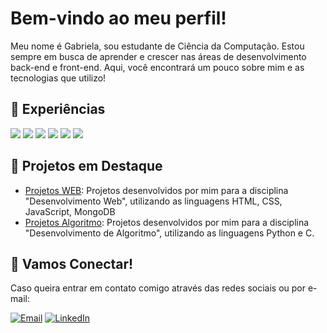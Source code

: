 # Bem-vindo ao meu perfil! 

Meu nome é Gabriela, sou estudante de Ciência da Computação. Estou sempre em busca de aprender e crescer nas áreas de desenvolvimento back-end e front-end. Aqui, você encontrará um pouco sobre mim e as tecnologias que utilizo!

## 🌟 Experiências

<div>
    <img src="https://img.shields.io/badge/HTML5-E34F26?style=flat-square&logo=html5&logoColor=white" />
    <img src="https://img.shields.io/badge/JavaScript-F7DF1E?style=flat-square&logo=javascript&logoColor=black" />
    <img src="https://img.shields.io/badge/Python-3776AB?style=flat-square&logo=python&logoColor=white" />
    <img src="https://img.shields.io/badge/C-00599C?style=flat-square&logo=c&logoColor=white" />
    <img src="https://img.shields.io/badge/SQL-4479A1?style=flat-square&logo=postgresql&logoColor=white" />
    <img src="https://img.shields.io/badge/MongoDB-47A248?style=flat-square&logo=mongodb&logoColor=white" />
</div>

## 🌟 Projetos em Destaque

- [Projetos WEB](link-para-o-projeto): Projetos desenvolvidos por mim para a disciplina "Desenvolvimento Web", utilizando as linguagens HTML, CSS, JavaScript, MongoDB
- [Projetos Algoritmo](link-para-o-projeto): Projetos desenvolvidos por mim para a disciplina "Desenvolvimento de Algoritmo", utilizando as linguagens Python e C.

## 🌟 Vamos Conectar!

Caso queira entrar em contato comigo através das redes sociais ou por e-mail: 

  [![Email](https://img.shields.io/badge/Email-c14438?style=flat&logo=gmail&logoColor=white)](mailto:gabiracheddantas@gmail.com)
  [![LinkedIn](https://img.shields.io/badge/-LinkedIn-0077B5?style=flat&logo=linkedin&logoColor=white)](https://www.linkedin.com/in/gabriela-abi-rached-dantas-8b04a7330/)
